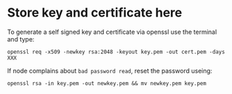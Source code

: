 # Store key and certificate here

To generate a self signed key and certificate via openssl use the terminal and type:

```
openssl req -x509 -newkey rsa:2048 -keyout key.pem -out cert.pem -days XXX
```

If node complains about `bad password read`, reset the password useing:

```
openssl rsa -in key.pem -out newkey.pem && mv newkey.pem key.pem
```